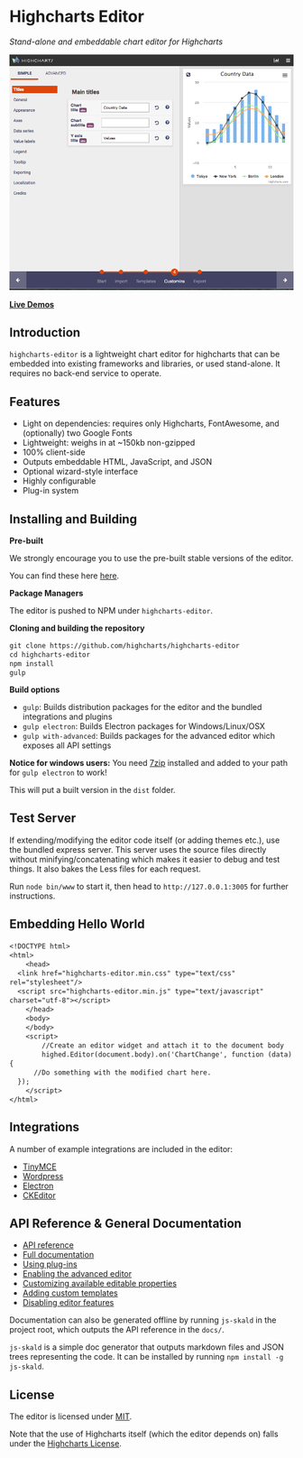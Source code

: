 Highcharts Editor
===

*Stand-alone and embeddable chart editor for Highcharts*

![screenshots/customize.png](screenshots/customize.png)

**[Live Demos](http://editor.highcharts.com)**

## Introduction

`highcharts-editor` is a lightweight chart editor for highcharts that can be embedded into existing frameworks and libraries, or used stand-alone.
It requires no back-end service to operate.

## Features
	
  * Light on dependencies: requires only Highcharts, FontAwesome, and (optionally) two Google Fonts
  * Lightweight: weighs in at ~150kb non-gzipped
  * 100% client-side
  * Outputs embeddable HTML, JavaScript, and JSON
  * Optional wizard-style interface
  * Highly configurable
  * Plug-in system

## Installing and Building

**Pre-built**

We strongly encourage you to use the pre-built stable versions of the editor.

You can find these here [here](https://github.com/highcharts/highcharts-editor/releases).

**Package Managers**

The editor is pushed to NPM under `highcharts-editor`.

**Cloning and building the repository**

	git clone https://github.com/highcharts/highcharts-editor
	cd highcharts-editor
	npm install
	gulp

**Build options**
  * `gulp`: Builds distribution packages for the editor and the bundled integrations and plugins
  * `gulp electron`: Builds Electron packages for Windows/Linux/OSX
  * `gulp with-advanced`: Builds packages for the advanced editor which exposes all API settings

**Notice for windows users:** You need [7zip](http://www.7-zip.org/) installed and added to your path for `gulp electron` to work!

This will put a built version in the `dist` folder.

## Test Server

If extending/modifying the editor code itself (or adding themes etc.), use the bundled
express server. This server uses the source files directly without minifying/concatenating which
makes it easier to debug and test things. It also bakes the Less files for each request.

Run `node bin/www` to start it, then head to `http://127.0.0.1:3005` for further instructions.

## Embedding Hello World

	<!DOCTYPE html>
	<html>
		<head>
      <link href="highcharts-editor.min.css" type="text/css" rel="stylesheet"/>
      <script src="highcharts-editor.min.js" type="text/javascript" charset="utf-8"></script>
		</head>
		<body>
		</body>
		<script>
			//Create an editor widget and attach it to the document body      
			highed.Editor(document.body).on('ChartChange', function (data) {
          //Do something with the modified chart here.
      });
		</script>
	</html>

## Integrations

A number of example integrations are included in the editor:
  * [TinyMCE](https://github.com/highcharts/highcharts-editor/wiki/TinyMCE)
  * [Wordpress](https://github.com/highcharts/highcharts-editor/wiki/Wordpress)
  * [Electron](https://github.com/highcharts/highcharts-editor/wiki/Native-OSX-Windows-Linux)
  * [CKEditor](https://github.com/highcharts/highcharts-editor/wiki/CKEditor)

## API Reference & General Documentation

  * [API reference](https://github.com/highcharts/highcharts-editor/wiki/API)
  * [Full documentation](https://github.com/highcharts/highcharts-editor/wiki)
  * [Using plug-ins](https://github.com/highcharts/highcharts-editor/wiki/Plugins)
  * [Enabling the advanced editor](https://github.com/highcharts/highcharts-editor/wiki/Enable-Advanced-Customization)
  * [Customizing available editable properties](https://github.com/highcharts/highcharts-editor/wiki/Choosing-Options)
  * [Adding custom templates](https://github.com/highcharts/highcharts-editor/wiki/Custom-Templates)
  * [Disabling editor features](https://github.com/highcharts/highcharts-editor/wiki/Disable-Features)

Documentation can also be generated offline by running `js-skald` in the project root, which outputs the API reference
in the `docs/`.

`js-skald` is a simple doc generator that outputs markdown files and JSON trees representing the code.
It can be installed by running `npm install -g js-skald`. 

## License

The editor is licensed under [MIT](LICENSE).

Note that the use of Highcharts itself (which the editor depends on) falls under the [Highcharts License](https://github.com/highcharts/highcharts/blob/master/license.txt).
